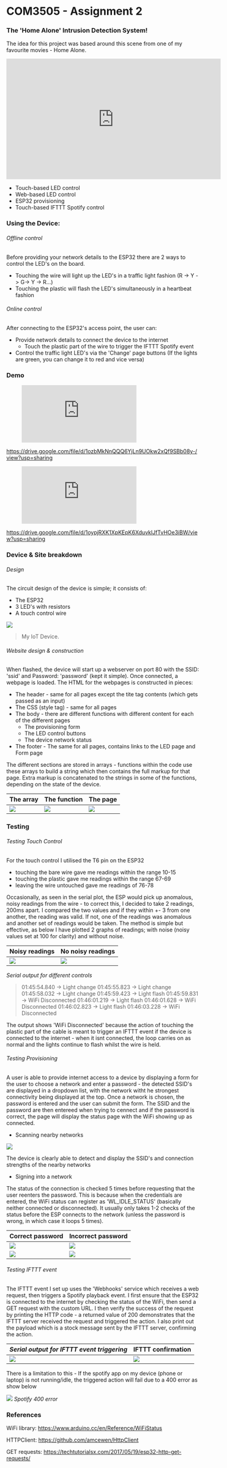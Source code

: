 # COM3505 - Assignment 2

### The 'Home Alone' Intrusion Detection System!


The idea for this project was based around this scene from one of my favourite movies - Home Alone. 

<iframe width="560" height="315" src="https://www.youtube.com/embed/_NrfND5KGtk" title="YouTube video player" frameborder="0" allow="accelerometer; autoplay; clipboard-write; encrypted-media; gyroscope; picture-in-picture" allowfullscreen></iframe>


- Touch-based LED control
- Web-based LED control
- ESP32 provisioning
- Touch-based IFTTT Spotify control

### Using the Device:

###### Offline control
Before providing your network details to the ESP32 there are 2 ways to control the LED's on the board.

- Touching the wire will light up the LED's in a traffic light fashion (R -> Y -> G-> Y -> R...)
- Touching the plastic will flash the LED's simultaneously in a heartbeat fashion

###### Online control
After connecting to the ESP32's access point, the user can:
- Provide network details to connect the device to the internet
    - Touch the plastic part of the wire to trigger the IFTTT Spotify event
- Control the traffic light LED's via the 'Change' page buttons (If the lights are green, you can change it to red and vice versa)

### Demo

<figure class="video_container">
  <iframe src="https://drive.google.com/file/d/1oypjRXK1XpKEpK6XduvklJfTvHOe3iBW/preview" frameborder="0" allowfullscreen="true"> </iframe>
</figure>

https://drive.google.com/file/d/1ozbMkNnQQQ6YjLn9UOkw2xQf9SBb08y-/view?usp=sharing

<figure class="video_container">
  <iframe src="https://drive.google.com/file/d/1ozbMkNnQQQ6YjLn9UOkw2xQf9SBb08y-/preview" frameborder="0" allowfullscreen="true"> </iframe>
</figure>

https://drive.google.com/file/d/1oypjRXK1XpKEpK6XduvklJfTvHOe3iBW/view?usp=sharing

### Device & Site breakdown

###### Design

The circuit design of the device is simple; it consists of:
- The ESP32
- 3 LED's with resistors
- A touch control wire

![](https://i.imgur.com/9zX1iqD.jpg)

> My IoT Device.

###### Website design & construction

When flashed, the device will start up a webserver on port 80 with the SSID: 'ssid' and Password: 'password' (kept it simple). Once connected, a webpage is loaded. The HTML for the webpages is constructed in pieces:
- The header - same for all pages except the tite tag contents (which gets passed as an input)
- The CSS (style tag) - same for all pages
- The body - there are different functions with different content for each of the different pages
    - The provisioning form
    - The LED control buttons
    - The device network status
- The footer - The same for all pages, contains links to the LED page and Form page

The different sections are stored in arrays - functions within the code use these arrays to build a string which then contains the full markup for that page. Extra markup is concatenated to the strings in some of the functions, depending on the state of the device.

The array  | The function | The page
------------- | ------------- | ------------
![](https://i.imgur.com/if3jPMo.png) | ![](https://i.imgur.com/Tp3Bt7S.png) | ![](https://i.imgur.com/lnXk7jn.png)

### Testing

###### Testing Touch Control
For the touch control I utilised the T6 pin on the ESP32 
- touching the bare wire gave me readings within the range 10-15
- touching the plastic gave me readings within the range 67-69
- leaving the wire untouched gave me readings of 76-78

Occasionally, as seen in the serial plot, the ESP would pick up anomalous, noisy readings from the wire - to correct this, I decided to take 2 readings, 200ms apart. I compared the two values and if they within +- 3 from one another, the reading was valid. If not, one of the readings was anomalous and another set of readings would be taken. The method is simple but effective, as below I have plotted 2 graphs of readings; with noise (noisy values set at 100 for clarity) and without noise.

Noisy readings  | No noisy readings
------------- | -------------
![](https://i.imgur.com/R3lULKQ.png) | ![](https://i.imgur.com/1bIYSEP.png)

*Serial output for different controls*

>01:45:54.840 -> Light change
>01:45:55.823 -> Light change
>01:45:58.032 -> Light change
>01:45:59.423 -> Light flash
>01:45:59.831 -> WiFi Disconnected
>01:46:01.219 -> Light flash
>01:46:01.628 -> WiFi Disconnected
>01:46:02.823 -> Light flash
>01:46:03.228 -> WiFi Disconnected

The output shows 'WiFi Disconnected' because the action of touching the plastic part of the cable is meant to trigger an IFTTT event if the device is connected to the internet - when it isnt connected, the loop carries on as normal and the lights continue to flash whilst the wire is held.


###### Testing Provisioning

A user is able to provide internet access to a device by displaying a form for the user to choose a network and enter a password - the detected SSID's are displayed in a dropdown list, with the network witht he strongest connectivity being displayed at the top. Once a network is chosen, the password is entered and the user can submit the form. The SSID and the password are then entereed when trying to cennect and if the password is correct, the page will display the status page with the WiFi showing up as connected.

- Scanning nearby networks

![](https://i.imgur.com/HJM1TZa.jpg)

The device is clearly able to detect and display the SSID's and connection strengths of the nearby networks

- Signing into a network

The status of the connection is checked 5 times before requesting that the user reenters the password. This is because when the credentials are entered, the WiFi status can register as 'WL_IDLE_STATUS' (basically neither connected or disconnected). It usually only takes 1-2 checks of the status before the ESP connects to the network (unless the password is wrong, in which case it loops 5 times).

Correct password  | Incorrect password
------------- | -------------
![](https://i.imgur.com/jGh6yPW.png) | ![](https://i.imgur.com/lX4a29X.png)
![](https://i.imgur.com/hZ59kk7.jpg) | ![](https://i.imgur.com/qWMoZEl.jpg)


###### Testing IFTTT event

The IFTTT event I set up uses the 'Webhooks' service which receives a web request, then triggers a Spotify playback event. I first ensure that the ESP32 is connected to the internet by checking the status of the WiFi, then send a GET request with the custom URL. I then verify the success of the request by printing the HTTP code - a returned value of 200 demonstrates that the IFTTT server received the request and triggered the action. I also print out the payload which is a stock message sent by the IFTTT server, confirming the action.

*Serial output for IFTTT event triggering*  | IFTTT confirmation
----------------------------------- | ----------------------------------
![](https://i.imgur.com/uvJjbIl.png) | ![](https://i.imgur.com/Bk7UDib.png)


There is a limitation to this - If the spotify app on my device (phone or laptop) is not running/idle, the triggered action will fail due to a 400 error as show below

![](https://i.imgur.com/sdFJrXb.png)
*Spotify 400 error*

### References

WiFi library:
https://www.arduino.cc/en/Reference/WiFiStatus

HTTPClient:
https://github.com/amcewen/HttpClient

GET requests:
https://techtutorialsx.com/2017/05/19/esp32-http-get-requests/